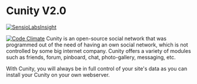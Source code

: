 Cunity V2.0
===========

[![SensioLabsInsight](https://insight.sensiolabs.com/projects/d06367f7-725f-4ac9-9db1-ba52cec330b1/big.png)](https://insight.sensiolabs.com/projects/d06367f7-725f-4ac9-9db1-ba52cec330b1)

[![Code Climate](https://codeclimate.com/github/smartinmedia/cunity/badges/gpa.svg)](https://codeclimate.com/github/smartinmedia/cunity)
Cunity is an open-source social network that was programmed out of the need of having an own social network, which is not controlled by some big internet company. Cunity offers a variety of modules such as friends, forum, pinboard, chat, photo-gallery, messaging, etc.

With Cunity, you will always be in full control of your site's data as you can install your Cunity on your own webserver.
